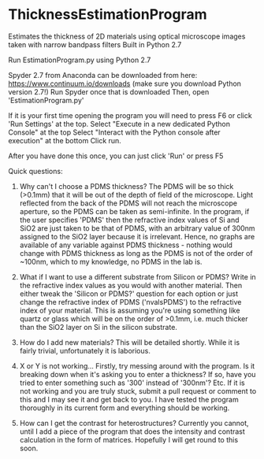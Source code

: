 # ThicknessEstimationProgram
Estimates the thickness of 2D materials using optical microscope images taken with narrow bandpass filters
Built in Python 2.7

Run EstimationProgram.py using Python 2.7

Spyder 2.7 from Anaconda can be downloaded from here:
https://www.continuum.io/downloads (make sure you download Python version 2.7!)
Run Spyder once that is downloaded
Then, open 'EstimationProgram.py'

If it is your first time opening the program you will need to press F6 or click 'Run Settings' at the top.
Select "Execute in a new dedicated Python Console" at the top
Select "Interact with the Python console after execution" at the bottom
Click run.

After you have done this once, you can just click 'Run' or press F5

Quick questions:
1) Why can't I choose a PDMS thickness?
The PDMS will be so thick (>0.1mm) that it will be out of the depth of field of the microscope. Light reflected from the back of the PDMS will not reach the microscope aperture, so the PDMS can be taken as semi-infinite.
In the program, if the user specifies 'PDMS' then the refractive index values of Si and SiO2 are just taken to be that of PDMS, with an arbitrary value of 300nm assigned to the SiO2 layer because it is irrelevant.
Hence, no graphs are available of any variable against PDMS thickness - nothing would change with PDMS thickness as long as the PDMS is not of the order of ~100nm, which to my knowledge, no PDMS in the lab is.

2) What if I want to use a different substrate from Silicon or PDMS?
Write in the refractive index values as you would with another material. Then either tweak the 'Silicon or PDMS?' question for each option or just change the refractive index of PDMS ('nvalsPDMS') to the refractive index of your material. This is assuming you're using something like quartz or glass which will be on the order of >0.1mm, i.e. much thicker than the SiO2 layer on Si in the silicon substrate.

3) How do I add new materials?
This will be detailed shortly. While it is fairly trivial, unfortunately it is laborious.

4) X or Y is not working...
Firstly, try messing around with the program. Is it breaking down when it's asking you to enter a thickness? If so, have you tried to enter something such as '300' instead of '300nm'? Etc.
If it is not working and you are truly stuck, submit a pull request or comment to this and I may see it and get back to you.
I have tested the program thoroughly in its current form and everything should be working.

5) How can I get the contrast for heterostructures?
Currently you cannot, until I add a piece of the program that does the intensity and contrast calculation in the form of matrices. Hopefully I will get round to this soon.
